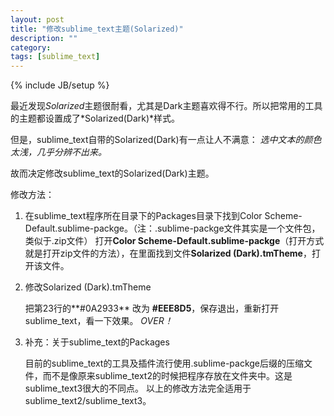 ```yaml
---
layout: post
title: "修改sublime_text主题(Solarized)"
description: ""
category: 
tags: [sublime_text]
---
```

{% include JB/setup %}

最近发现*Solarized*主题很耐看，尤其是Dark主题喜欢得不行。所以把常用的工具的主题都设置成了*Solarized(Dark)*样式。

但是，sublime_text自带的Solarized(Dark)有一点让人不满意：
*选中文本的颜色太浅，几乎分辨不出来。*

故而决定修改sublime_text的Solarized(Dark)主题。

修改方法：

1. 在sublime_text程序所在目录下的Packages目录下找到Color Scheme-Default.sublime-packge。（注：.sublime-packge文件其实是一个文件包，类似于.zip文件）
	打开**Color Scheme-Default.sublime-packge**（打开方式就是打开zip文件的方法），在里面找到文件**Solarized (Dark).tmTheme**，打开该文件。

2. 修改Solarized (Dark).tmTheme

    把第23行的**<string>#0A2933</string>** 改为 **<string>#EEE8D5</string>**，保存退出，重新打开sublime_text，看一下效果。
	*OVER！*

3. 补充：关于sublime_text的Packages

	目前的sublime_text的工具及插件流行使用.sublime-packge后缀的压缩文件，而不是像原来sublime_text2的时候把程序存放在文件夹中。这是sublime_text3很大的不同点。
	以上的修改方法完全适用于sublime_text2/sublime_text3。

